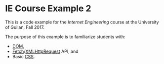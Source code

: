 # IE Course Example 2

This is a code example for the *Internet Engineering* course at the University of Guilan, Fall 2017.

The purpose of this example is to familiarize students with:
- [DOM](https://developer.mozilla.org/en-US/docs/Web/API/Document_Object_Model),
- [Fetch](https://developer.mozilla.org/en-US/docs/Web/API/Fetch_API)/[XMLHttpRequest](https://developer.mozilla.org/en-US/docs/Web/API/XMLHttpRequest) API, and
- Basic [CSS](https://developer.mozilla.org/en-US/docs/Web/CSS).
